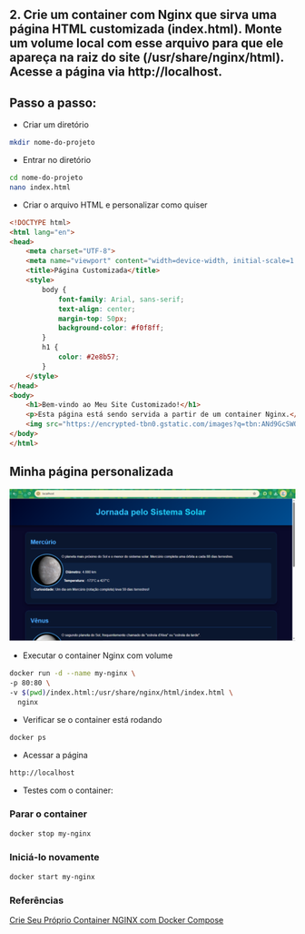 ## 2. Crie um container com Nginx que sirva uma página HTML customizada (index.html). Monte um volume local com esse arquivo para que ele apareça na raiz do site (/usr/share/nginx/html). Acesse a página via http://localhost.

## Passo a passo:
- Criar um diretório 
```bash
mkdir nome-do-projeto
```

- Entrar no diretório
```bash
cd nome-do-projeto
nano index.html
```

- Criar o arquivo HTML e personalizar como quiser
```html
<!DOCTYPE html>
<html lang="en">
<head>
    <meta charset="UTF-8">
    <meta name="viewport" content="width=device-width, initial-scale=1.0">
    <title>Página Customizada</title>
    <style>
        body {
            font-family: Arial, sans-serif;
            text-align: center;
            margin-top: 50px;
            background-color: #f0f8ff;
        }
        h1 {
            color: #2e8b57;
        }
    </style>
</head>
<body>
    <h1>Bem-vindo ao Meu Site Customizado!</h1>
    <p>Esta página está sendo servida a partir de um container Nginx.</p>
    <img src="https://encrypted-tbn0.gstatic.com/images?q=tbn:ANd9GcSWOoWb2-XM9PsxK940NqKjKKFlmN3Q8zDR0A&s" alt="NGINX Logo" width="200">
</body>
</html>
```
## Minha página personalizada
![alt text](images/nasa.png)

- Executar o container Nginx com volume
```bash
docker run -d --name my-nginx \
-p 80:80 \
-v $(pwd)/index.html:/usr/share/nginx/html/index.html \
  nginx
```

- Verificar se o container está rodando
```bash
docker ps
```

- Acessar a página
```bash
http://localhost
```

- Testes com o container:
### Parar o container
```bash
docker stop my-nginx
```

### Iniciá-lo novamente
```bash
docker start my-nginx
```

### Referências

[Crie Seu Próprio Container NGINX com Docker Compose](https://blog.rosnertech.com.br/arquivos/1246)